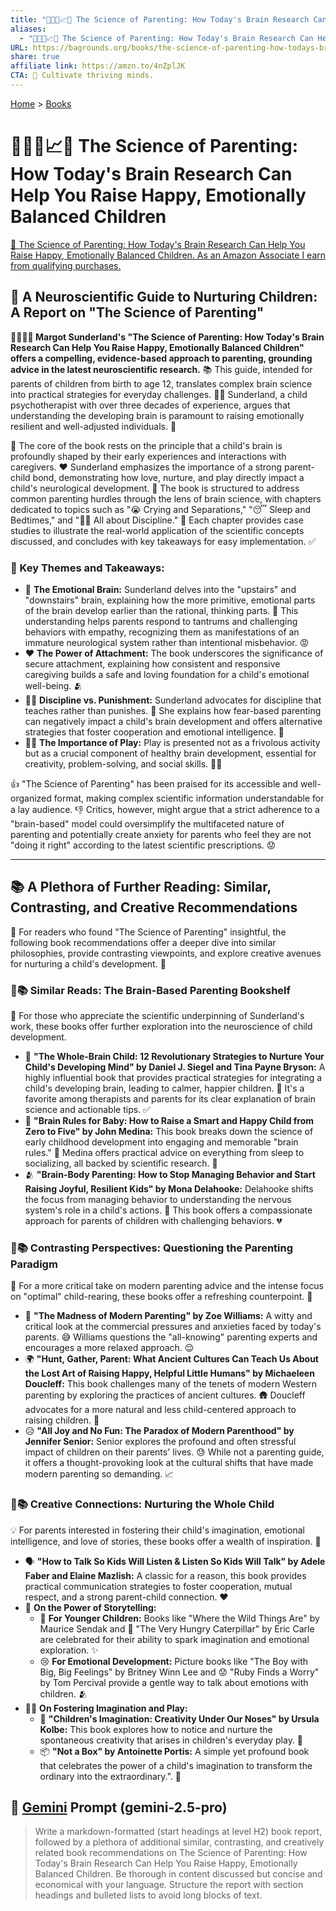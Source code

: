 ```yaml
---
title: "🔬🧠👶📈😊 The Science of Parenting: How Today's Brain Research Can Help You Raise Happy, Emotionally Balanced Children"
aliases:
  - "🔬🧠👶📈😊 The Science of Parenting: How Today's Brain Research Can Help You Raise Happy, Emotionally Balanced Children"
URL: https://bagrounds.org/books/the-science-of-parenting-how-todays-brain-research-can-help-you-raise-happy-emotionally-balanced-children
share: true
affiliate link: https://amzn.to/4nZplJK
CTA: 🌱 Cultivate thriving minds.
---
```

[Home](../index.md) > [Books](./index.md)  
# 🔬🧠👶📈😊 The Science of Parenting: How Today's Brain Research Can Help You Raise Happy, Emotionally Balanced Children  
[🛒 The Science of Parenting: How Today's Brain Research Can Help You Raise Happy, Emotionally Balanced Children. As an Amazon Associate I earn from qualifying purchases.](https://amzn.to/4nZplJK)  
  
## 🧠 A Neuroscientific Guide to Nurturing Children: A Report on "The Science of Parenting"  
  
**👩‍⚕️👨‍⚕️ Margot Sunderland's "The Science of Parenting: How Today's Brain Research Can Help You Raise Happy, Emotionally Balanced Children" offers a compelling, evidence-based approach to parenting, grounding advice in the latest neuroscientific research.** 📚 This guide, intended for parents of children from birth to age 12, translates complex brain science into practical strategies for everyday challenges. 👧👦 Sunderland, a child psychotherapist with over three decades of experience, argues that understanding the developing brain is paramount to raising emotionally resilient and well-adjusted individuals. 💪  
  
🧠 The core of the book rests on the principle that a child's brain is profoundly shaped by their early experiences and interactions with caregivers. ❤️ Sunderland emphasizes the importance of a strong parent-child bond, demonstrating how love, nurture, and play directly impact a child's neurological development. 👶 The book is structured to address common parenting hurdles through the lens of brain science, with chapters dedicated to topics such as "😭 Crying and Separations," "😴 Sleep and Bedtimes," and "👨‍🏫 All about Discipline." 📖 Each chapter provides case studies to illustrate the real-world application of the scientific concepts discussed, and concludes with key takeaways for easy implementation. ✅  
  
### 🔑 Key Themes and Takeaways:  
  
* 🧠 **The Emotional Brain:** Sunderland delves into the "upstairs" and "downstairs" brain, explaining how the more primitive, emotional parts of the brain develop earlier than the rational, thinking parts. 🤔 This understanding helps parents respond to tantrums and challenging behaviors with empathy, recognizing them as manifestations of an immature neurological system rather than intentional misbehavior. 😡  
* ❤️ **The Power of Attachment:** The book underscores the significance of secure attachment, explaining how consistent and responsive caregiving builds a safe and loving foundation for a child's emotional well-being. 🫂  
* 👨‍🏫 **Discipline vs. Punishment:** Sunderland advocates for discipline that teaches rather than punishes. 🚫 She explains how fear-based parenting can negatively impact a child's brain development and offers alternative strategies that foster cooperation and emotional intelligence. 🤝  
* 🤸‍♀️ **The Importance of Play:** Play is presented not as a frivolous activity but as a crucial component of healthy brain development, essential for creativity, problem-solving, and social skills. 🎨🧩  
  
👍 "The Science of Parenting" has been praised for its accessible and well-organized format, making complex scientific information understandable for a lay audience. 👎 Critics, however, might argue that a strict adherence to a "brain-based" model could oversimplify the multifaceted nature of parenting and potentially create anxiety for parents who feel they are not "doing it right" according to the latest scientific prescriptions. 😟  
  
***  
  
## 📚 A Plethora of Further Reading: Similar, Contrasting, and Creative Recommendations  
  
📖 For readers who found "The Science of Parenting" insightful, the following book recommendations offer a deeper dive into similar philosophies, provide contrasting viewpoints, and explore creative avenues for nurturing a child's development. 🌱  
  
### 🧠📚 Similar Reads: The Brain-Based Parenting Bookshelf  
  
🧐 For those who appreciate the scientific underpinning of Sunderland's work, these books offer further exploration into the neuroscience of child development.  
  
* 🧠 **"The Whole-Brain Child: 12 Revolutionary Strategies to Nurture Your Child's Developing Mind" by Daniel J. Siegel and Tina Payne Bryson:** A highly influential book that provides practical strategies for integrating a child's developing brain, leading to calmer, happier children. 🧘 It's a favorite among therapists and parents for its clear explanation of brain science and actionable tips. ✅  
* 👶 **"Brain Rules for Baby: How to Raise a Smart and Happy Child from Zero to Five" by John Medina:** This book breaks down the science of early childhood development into engaging and memorable "brain rules." 📝 Medina offers practical advice on everything from sleep to socializing, all backed by scientific research. 🔬  
* 🫂 **"Brain-Body Parenting: How to Stop Managing Behavior and Start Raising Joyful, Resilient Kids" by Mona Delahooke:** Delahooke shifts the focus from managing behavior to understanding the nervous system's role in a child's actions. 🤔 This book offers a compassionate approach for parents of children with challenging behaviors. 💔  
  
### 🤨📚 Contrasting Perspectives: Questioning the Parenting Paradigm  
  
🤔 For a more critical take on modern parenting advice and the intense focus on "optimal" child-rearing, these books offer a refreshing counterpoint. 🍋  
  
* 🤯 **"The Madness of Modern Parenting" by Zoe Williams:** A witty and critical look at the commercial pressures and anxieties faced by today's parents. 😅 Williams questions the "all-knowing" parenting experts and encourages a more relaxed approach. 😌  
* 🌍 **"Hunt, Gather, Parent: What Ancient Cultures Can Teach Us About the Lost Art of Raising Happy, Helpful Little Humans" by Michaeleen Doucleff:** This book challenges many of the tenets of modern Western parenting by exploring the practices of ancient cultures. 🛖 Doucleff advocates for a more natural and less child-centered approach to raising children. 🌳  
* 😥 **"All Joy and No Fun: The Paradox of Modern Parenthood" by Jennifer Senior:** Senior explores the profound and often stressful impact of children on their parents' lives. 😓 While not a parenting guide, it offers a thought-provoking look at the cultural shifts that have made modern parenting so demanding. 📈  
  
### 🎨📚 Creative Connections: Nurturing the Whole Child  
  
💡 For parents interested in fostering their child's imagination, emotional intelligence, and love of stories, these books offer a wealth of inspiration. 🌈  
  
* 🗣️ **"How to Talk So Kids Will Listen & Listen So Kids Will Talk" by Adele Faber and Elaine Mazlish:** A classic for a reason, this book provides practical communication strategies to foster cooperation, mutual respect, and a strong parent-child connection. ❤️  
* 📖 **On the Power of Storytelling:**  
    * 🐻 **For Younger Children:** Books like "Where the Wild Things Are" by Maurice Sendak and 🐛 "The Very Hungry Caterpillar" by Eric Carle are celebrated for their ability to spark imagination and emotional exploration. ✨  
    * 😢 **For Emotional Development:** Picture books like "The Boy with Big, Big Feelings" by Britney Winn Lee and 😟 "Ruby Finds a Worry" by Tom Percival provide a gentle way to talk about emotions with children. 🫂  
* 🤸‍♀️ **On Fostering Imagination and Play:**  
    * 🧠 **"Children's Imagination: Creativity Under Our Noses" by Ursula Kolbe:** This book explores how to notice and nurture the spontaneous creativity that arises in children's everyday play. 🌻  
    * 📦 **"Not a Box" by Antoinette Portis:** A simple yet profound book that celebrates the power of a child's imagination to transform the ordinary into the extraordinary.". 💫  
  
## 💬 [Gemini](../software/gemini.md) Prompt (gemini-2.5-pro)  
> Write a markdown-formatted (start headings at level H2) book report, followed by a plethora of additional similar, contrasting, and creatively related book recommendations on The Science of Parenting: How Today's Brain Research Can Help You Raise Happy, Emotionally Balanced Children. Be thorough in content discussed but concise and economical with your language. Structure the report with section headings and bulleted lists to avoid long blocks of text.